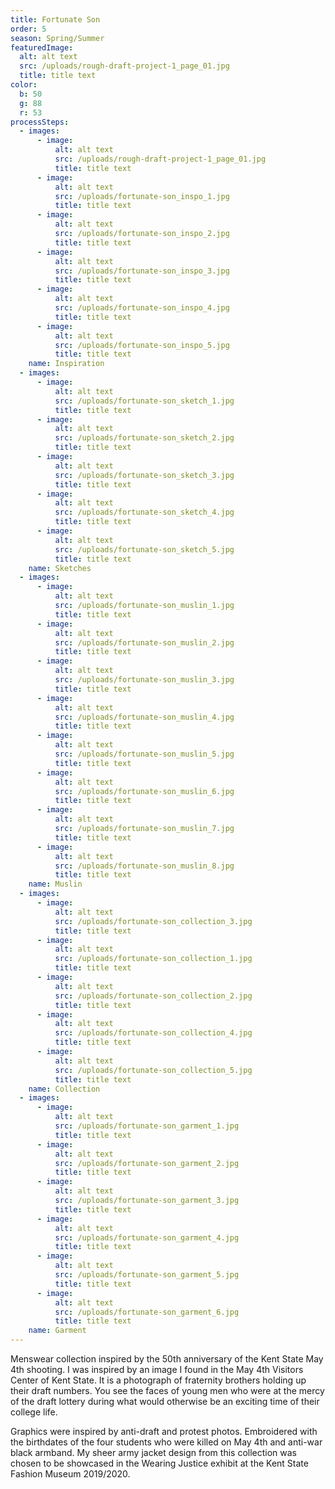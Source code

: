 ```yaml
---
title: Fortunate Son
order: 5
season: Spring/Summer
featuredImage:
  alt: alt text
  src: /uploads/rough-draft-project-1_page_01.jpg
  title: title text
color:
  b: 50
  g: 88
  r: 53
processSteps:
  - images:
      - image:
          alt: alt text
          src: /uploads/rough-draft-project-1_page_01.jpg
          title: title text
      - image:
          alt: alt text
          src: /uploads/fortunate-son_inspo_1.jpg
          title: title text
      - image:
          alt: alt text
          src: /uploads/fortunate-son_inspo_2.jpg
          title: title text
      - image:
          alt: alt text
          src: /uploads/fortunate-son_inspo_3.jpg
          title: title text
      - image:
          alt: alt text
          src: /uploads/fortunate-son_inspo_4.jpg
          title: title text
      - image:
          alt: alt text
          src: /uploads/fortunate-son_inspo_5.jpg
          title: title text
    name: Inspiration
  - images:
      - image:
          alt: alt text
          src: /uploads/fortunate-son_sketch_1.jpg
          title: title text
      - image:
          alt: alt text
          src: /uploads/fortunate-son_sketch_2.jpg
          title: title text
      - image:
          alt: alt text
          src: /uploads/fortunate-son_sketch_3.jpg
          title: title text
      - image:
          alt: alt text
          src: /uploads/fortunate-son_sketch_4.jpg
          title: title text
      - image:
          alt: alt text
          src: /uploads/fortunate-son_sketch_5.jpg
          title: title text
    name: Sketches
  - images:
      - image:
          alt: alt text
          src: /uploads/fortunate-son_muslin_1.jpg
          title: title text
      - image:
          alt: alt text
          src: /uploads/fortunate-son_muslin_2.jpg
          title: title text
      - image:
          alt: alt text
          src: /uploads/fortunate-son_muslin_3.jpg
          title: title text
      - image:
          alt: alt text
          src: /uploads/fortunate-son_muslin_4.jpg
          title: title text
      - image:
          alt: alt text
          src: /uploads/fortunate-son_muslin_5.jpg
          title: title text
      - image:
          alt: alt text
          src: /uploads/fortunate-son_muslin_6.jpg
          title: title text
      - image:
          alt: alt text
          src: /uploads/fortunate-son_muslin_7.jpg
          title: title text
      - image:
          alt: alt text
          src: /uploads/fortunate-son_muslin_8.jpg
          title: title text
    name: Muslin
  - images:
      - image:
          alt: alt text
          src: /uploads/fortunate-son_collection_3.jpg
          title: title text
      - image:
          alt: alt text
          src: /uploads/fortunate-son_collection_1.jpg
          title: title text
      - image:
          alt: alt text
          src: /uploads/fortunate-son_collection_2.jpg
          title: title text
      - image:
          alt: alt text
          src: /uploads/fortunate-son_collection_4.jpg
          title: title text
      - image:
          alt: alt text
          src: /uploads/fortunate-son_collection_5.jpg
          title: title text
    name: Collection
  - images:
      - image:
          alt: alt text
          src: /uploads/fortunate-son_garment_1.jpg
          title: title text
      - image:
          alt: alt text
          src: /uploads/fortunate-son_garment_2.jpg
          title: title text
      - image:
          alt: alt text
          src: /uploads/fortunate-son_garment_3.jpg
          title: title text
      - image:
          alt: alt text
          src: /uploads/fortunate-son_garment_4.jpg
          title: title text
      - image:
          alt: alt text
          src: /uploads/fortunate-son_garment_5.jpg
          title: title text
      - image:
          alt: alt text
          src: /uploads/fortunate-son_garment_6.jpg
          title: title text
    name: Garment
---
```

Menswear collection inspired by the 50th anniversary of the Kent State May 4th
shooting. I was inspired by an image I found in the May 4th Visitors Center of Kent State. It is a photograph of fraternity brothers holding up their draft
numbers. You see the faces of young men who were at the mercy of the draft
lottery during what would otherwise be an exciting time of their college life.

Graphics were inspired by anti-draft and protest photos. Embroidered with the
birthdates of the four students who were killed on May 4th and anti-war black
armband. My sheer army jacket design from this collection was chosen to be showcased in the Wearing Justice exhibit at the Kent State Fashion Museum
2019/2020.
